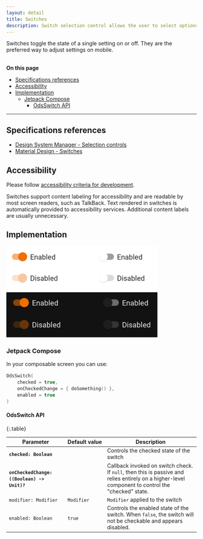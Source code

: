 ```yaml
---
layout: detail
title: Switches
description: Switch selection control allows the user to select options.
---
```


Switches toggle the state of a single setting on or off. They are the preferred
way to adjust settings on mobile.

<br>**On this page**

* [Specifications references](#specifications-references)
* [Accessibility](#accessibility)
* [Implementation](#implementation)
    * [Jetpack Compose](#jetpack-compose)
        * [OdsSwitch API](#odsswitch-api)

---

## Specifications references

- [Design System Manager - Selection controls](https://system.design.orange.com/0c1af118d/p/14638a-selection-controls/b/352c00)
- [Material Design - Switches](https://material.io/components/switches)

## Accessibility

Please follow [accessibility criteria for development](https://a11y-guidelines.orange.com/en/mobile/android/development/).

Switches support content labeling for accessibility and are readable by most
screen readers, such as TalkBack. Text rendered in switches is automatically
provided to accessibility services. Additional content labels are usually
unnecessary.

## Implementation

![Switch](images/switch_light.png) ![Switch dark](images/switch_dark.png)

### Jetpack Compose

In your composable screen you can use:

```kotlin
OdsSwitch(
    checked = true,
    onCheckedChange = { doSomething() },
    enabled = true
)
```

#### OdsSwitch API

<div class="table-responsive" markdown="1">

{:.table}

| Parameter                                      | Default&nbsp;value | Description                                                                                                                                       |
|------------------------------------------------|--------------------|---------------------------------------------------------------------------------------------------------------------------------------------------|
| <b>`checked: Boolean`</b>                      |                    | Controls the checked state of the switch                                                                                                          |
| <b>`onCheckedChange: ((Boolean) -> Unit)?`</b> |                    | Callback invoked on switch check. If `null`, then this is passive and relies entirely on a higher-level component to control the "checked" state. |
| `modifier: Modifier`                           | `Modifier`         | `Modifier` applied to the switch                                                                                                                  |
| `enabled: Boolean`                             | `true`             | Controls the enabled state of the switch. When `false`, the switch will not be checkable and appears disabled.                                    |

</div>
